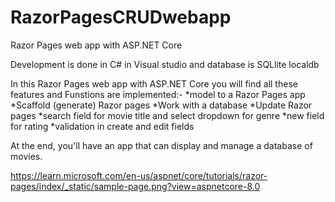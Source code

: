 # RazorPagesCRUDwebapp
Razor Pages web app with ASP.NET Core

Development is done in C# in Visual studio and database is SQLlite localdb

In this Razor Pages web app with ASP.NET Core you will find all these features and Funstions are implemented:-
*model to a Razor Pages app
*Scaffold (generate) Razor pages
*Work with a database
*Update Razor pages
*search field for movie title and select dropdown for genre
*new field for rating
*validation in create and edit fields

At the end, you'll have an app that can display and manage a database of movies.

https://learn.microsoft.com/en-us/aspnet/core/tutorials/razor-pages/index/_static/sample-page.png?view=aspnetcore-8.0
